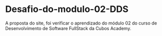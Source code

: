 # Desafio-do-modulo-02-DDS
A proposta do site, foi verificar o aprendizado do módulo 02 do curso de Desenvolvimento de Software FullStack da Cubos Academy.
